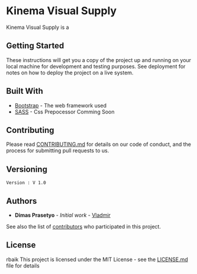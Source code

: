 # Kinema Visual Supply 

Kinema Visual Supply is a 

## Getting Started

These instructions will get you a copy of the project up and running on your local machine for development and testing purposes. See deployment for notes on how to deploy the project on a live system.

## Built With

* [Bootstrap](http://www.dropwizard.io/1.0.2/docs/) - The web framework used
* [SASS](https://maven.apache.org/) - Css Prepocessor Comming Soon

## Contributing

Please read [CONTRIBUTING.md](https://gist.github.com/PurpleBooth/b24679402957c63ec426) for details on our code of conduct, and the process for submitting pull requests to us.

## Versioning

```
Version : V 1.0
```
## Authors

* **Dimas Prasetyo** - *Initial work* - [Vladmir](https://github.com/vladmir123)

See also the list of [contributors](https://github.com/your/project/contributors) who participated in this project.

## License
rbaik
This project is licensed under the MIT License - see the [LICENSE.md](LICENSE.md) file for details

